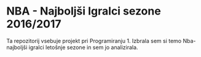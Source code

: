 # NBA - Najboljši Igralci sezone 2016/2017

Ta repozitorij vsebuje projekt pri Programiranju 1.
Izbrala sem si temo Nba-najboljši igralci letošnje sezone in sem jo analizirala.

